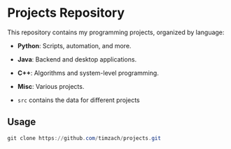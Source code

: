 # Projects Repository

This repository contains my programming projects, organized by language:

- **Python**: Scripts, automation, and more.
- **Java**: Backend and desktop applications.
- **C++**: Algorithms and system-level programming.
- **Misc**: Various projects.

- `src` contains the data for different projects
## Usage
```powershell
git clone https://github.com/timzach/projects.git
